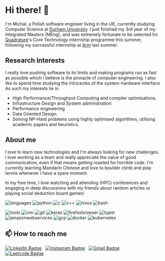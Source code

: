 # Hi there! 👋

I'm Michal, a Polish software engineer living in the UK, currently studying Computer Science at [Durham University](https://durham.ac.uk/).
I just finished my 3rd year of my Integrated Masters (MEng), and was extremely fortunate to be selected for [Quadrature](https://quadrature.ai/)'s Core Technology internship programme this summer, following my successful internship at [Arm](https://www.arm.com/) last summer.

## Research Interests

I really love pushing software to its limits and making programs run as fast as possible which I believe is the pinnacle of computer engineering. I also like to spend time studying the intricacies of the system-hardware interface As such my interests lie in
- High Performance/Throughput Computing and compiler optimisations.
- Infrastructure Design and System administration.
- Performance engineering
- Data Oriented Design.
- Solving NP-Hard problems using highly optimised algorithms, utilising academic papers and heuristics.

## About me

I love to learn new technologies and I'm always looking for new challenges. I love working as a team and really appreciate the value of good communication, even if that means getting roasted for horrible code. I'm currently learning Mandarin Chinese and love to boulder climb and play tennis whenever I have a spare moment. 

In my free time, I love watching and attending (HPC) conferences and engaging in deep discussions with my friends about random articles or playing social deduction board games!


![languages](https://img.shields.io/static/v1?label=&message=languages:&color=111&style=flat-square)
![python](https://img.shields.io/static/v1?logo=python&label=&message=python&color=36465D&logoColor=AAA&style=flat-square&link=)
![c](https://img.shields.io/static/v1?logo=c&label=&message=c&color=36465D&logoColor=AAA&style=flat-square&link=)
![c++](https://img.shields.io/static/v1?logo=c%2B%2B&label=&message=c%2B%2B&color=36465D&logoColor=AAA&style=flat-square&link=)
![nixos](https://img.shields.io/static/v1?logo=nixos&label=&message=nix&color=36465D&logoColor=AAA&style=flat-square&link=)
![bash](https://img.shields.io/static/v1?logo=gnu-bash&label=&message=bash&color=36465D&logoColor=AAA&style=flat-square&link=)

![tools](https://img.shields.io/static/v1?label=&message=tools:&color=111&style=flat-square)
![vim](https://img.shields.io/static/v1?logo=vim&label=&message=vim&color=36465D&logoColor=AAA&style=flat-square)
![git](https://img.shields.io/static/v1?logo=git&label=&message=git&color=36465D&logoColor=AAA&style=flat-square)
![keras](https://img.shields.io/static/v1?logo=keras&label=&message=keras&color=36465D&logoColor=AAA&style=flat-square)
![firefoxbrowser](https://img.shields.io/static/v1?logo=firefoxbrowser&label=&message=firefox&color=36465D&logoColor=AAA&style=flat-square)
![typst](https://img.shields.io/static/v1?logo=typst&label=&message=typst&color=36465D&logoColor=AAA&style=flat-square)
![amazonwebservices](https://img.shields.io/static/v1?logo=amazonwebservices&label=&message=aws&color=36465D&logoColor=AAA&style=flat-square)
![gcp](https://img.shields.io/static/v1?logo=google-cloud&label=&message=gcp&color=36465D&logoColor=AAA&style=flat-square)
![docker](https://img.shields.io/static/v1?logo=docker&label=&message=docker&color=36465D&logoColor=AAA&style=flat-square)
![kubernetes](https://img.shields.io/static/v1?logo=kubernetes&label=&message=kubernetes&color=36465D&logoColor=AAA&style=flat-square)

## 📫 How to reach me

[![Linkedin Badge](https://img.shields.io/badge/-LinkedIn-blue?style=flat-square&logo=Linkedin&logoColor=white)](https://www.linkedin.com/in/m-pluta/)
&nbsp;
[![Instagram Badge](https://img.shields.io/badge/-Instagram-e4405f?style=flat-square&logo=Instagram&logoColor=white)](https://www.instagram.com/miikey_lol/)
&nbsp;
[![Gmail Badge](https://img.shields.io/badge/-Gmail-d14836?style=flat-square&logo=Gmail&logoColor=white)](mailto:michalpl2003@gmail.com)
&nbsp;
[![Leetcode Badge](https://img.shields.io/badge/-Leetcode-fda015?style=flat-square&logo=leetcode&logoColor=white)](https://leetcode.com/u/miikey_lol/)

